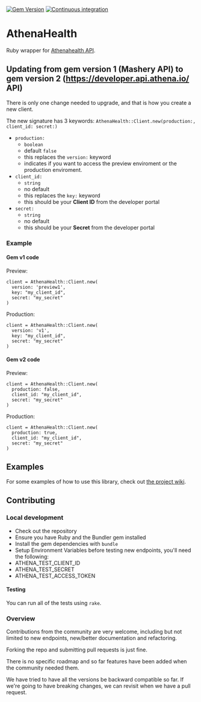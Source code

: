 [![Gem Version](https://badge.fury.io/rb/athena_health.svg)](https://badge.fury.io/rb/athena_health)
[![Continuous integration](https://github.com/HealthTechDevelopers/athena_health/actions/workflows/ci.yml/badge.svg?branch=master)](https://github.com/HealthTechDevelopers/athena_health/actions/workflows/ci.yml)

# AthenaHealth

Ruby wrapper for [Athenahealth API](https://docs.athenahealth.com/api/).

## Updating from gem version 1 (Mashery API) to gem version 2 (https://developer.api.athena.io/ API)

There is only one change needed to upgrade, and that is how you create a new client. 

The new signature has 3 keywords:
```AthenaHealth::Client.new(production:, client_id: secret:)```
* `production:`
  * `boolean` 
  * default `false`
  * this replaces the `version:` keyword
  * indicates if you want to access the preview enviroment or the production enviroment.
* `client_id:`
  * `string`
  * no default
  * this replaces the `key:` keyword
  * this should be your **Client ID** from the developer portal
* `secret:`
  * `string`
  * no default
  * this should be your **Secret** from the developer portal

### Example
#### Gem v1 code
Preview: 
```
client = AthenaHealth::Client.new(
  version: 'preview1',
  key: "my_client_id",
  secret: "my_secret"
)
```
Production: 
```
client = AthenaHealth::Client.new(
  version: 'v1',
  key: "my_client_id",
  secret: "my_secret"
)
```
#### Gem v2 code
Preview: 
```
client = AthenaHealth::Client.new(
  production: false,
  client_id: "my_client_id",
  secret: "my_secret"
)
```
Production: 
```
client = AthenaHealth::Client.new(
  production: true,
  client_id: "my_client_id",
  secret: "my_secret"
)
```

## Examples

For some examples of how to use this library, check out [the project wiki](https://github.com/HealthTechDevelopers/athena_health/wiki).

## Contributing

### Local development

 - Check out the repository
 - Ensure you have Ruby and the Bundler gem installed
 - Install the gem dependencies with `bundle`
 - Setup Environment Variables before testing new endpoints, you'll need the following:
  - ATHENA_TEST_CLIENT_ID
  - ATHENA_TEST_SECRET
  - ATHENA_TEST_ACCESS_TOKEN

#### Testing

You can run all of the tests using `rake`.

### Overview

Contributions from the community are very welcome, including but not limited to new endpoints, new/better documentation and refactoring.

Forking the repo and submitting pull requests is just fine.

There is no specific roadmap and so far features have been added when the community needed them.

We have tried to have all the versions be backward compatible so far. If we're going to have breaking changes, we can revisit when we have a pull request.
